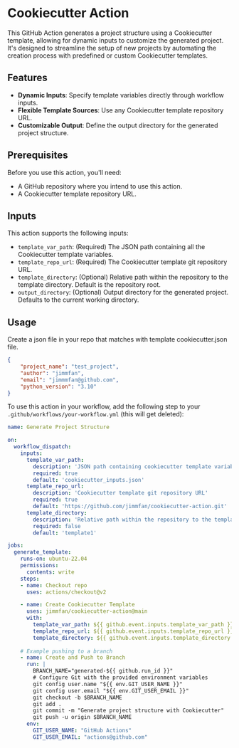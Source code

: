 # Cookiecutter Action

This GitHub Action generates a project structure using a Cookiecutter template, allowing for dynamic inputs to customize the generated project. It's designed to streamline the setup of new projects by automating the creation process with predefined or custom Cookiecutter templates.

## Features

- **Dynamic Inputs**: Specify template variables directly through workflow inputs.
- **Flexible Template Sources**: Use any Cookiecutter template repository URL.
- **Customizable Output**: Define the output directory for the generated project structure.

## Prerequisites

Before you use this action, you'll need:
- A GitHub repository where you intend to use this action.
- A Cookiecutter template repository URL.

## Inputs

This action supports the following inputs:

- `template_var_path`: (Required) The JSON path containing all the Cookiecutter template variables.
- `template_repo_url`: (Required) The Cookiecutter template git repository URL.
- `template_directory`: (Optional) Relative path within the repository to the template directory. Default is the repository root.
- `output_directory`: (Optional) Output directory for the generated project. Defaults to the current working directory.

## Usage

Create a json file in your repo that matches with template cookiecutter.json file.  

```json
{   
    "project_name": "test_project",
    "author": "jimmfan",
    "email": "jimmmfan@github.com",
    "python_version": "3.10"
}
```

To use this action in your workflow, add the following step to your `.github/workflows/your-workflow.yml` (this will get deleted):

```yaml
name: Generate Project Structure

on:
  workflow_dispatch:
    inputs:
      template_var_path:
        description: 'JSON path containing cookiecutter template variables'
        required: true
        default: 'cookiecutter_inputs.json'
      template_repo_url:
        description: 'Cookiecutter template git repository URL'
        required: true
        default: 'https://github.com/jimmfan/cookiecutter-action.git'
      template_directory:
        description: 'Relative path within the repository to the template directory'
        required: false
        default: 'template1'

jobs:
  generate_template:
    runs-on: ubuntu-22.04
    permissions:
      contents: write
    steps:
    - name: Checkout repo
      uses: actions/checkout@v2

    - name: Create Cookiecutter Template
      uses: jimmfan/cookiecutter-action@main
      with:
        template_var_path: ${{ github.event.inputs.template_var_path }}
        template_repo_url: ${{ github.event.inputs.template_repo_url }}
        template_directory: ${{ github.event.inputs.template_directory }}
    
    # Example pushing to a branch
    - name: Create and Push to Branch
      run: |
        BRANCH_NAME="generated-${{ github.run_id }}"
        # Configure Git with the provided environment variables
        git config user.name "${{ env.GIT_USER_NAME }}"
        git config user.email "${{ env.GIT_USER_EMAIL }}"
        git checkout -b $BRANCH_NAME
        git add .
        git commit -m "Generate project structure with Cookiecutter"
        git push -u origin $BRANCH_NAME
      env:
        GIT_USER_NAME: "GitHub Actions"
        GIT_USER_EMAIL: "actions@github.com"
```
        